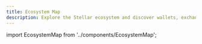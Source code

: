 ```yaml
---
title: Ecosystem Map
description: Explore the Stellar ecosystem and discover wallets, exchanges, and financial services
---
```


import EcosystemMap from '../components/EcosystemMap';

<EcosystemMap />
